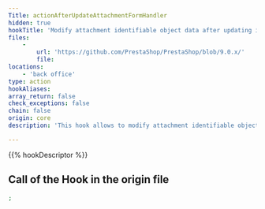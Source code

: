 ```yaml
---
Title: actionAfterUpdateAttachmentFormHandler
hidden: true
hookTitle: 'Modify attachment identifiable object data after updating it'
files:
    -
        url: 'https://github.com/PrestaShop/PrestaShop/blob/9.0.x/'
        file: 
locations:
    - 'back office'
type: action
hookAliases: 
array_return: false
check_exceptions: false
chain: false
origin: core
description: 'This hook allows to modify attachment identifiable object forms data after it was updated'

---
```


{{% hookDescriptor %}}

## Call of the Hook in the origin file

```php
;
```
